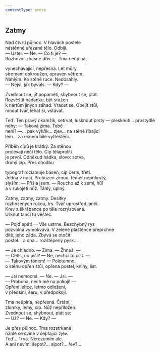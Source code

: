 ```yaml
---
contentType: prose
---
```


## Zatmy

Nad čtvrtí půlnoc. V hlavách postele  
nástěnné uřezané tělo. Odbíjí.  
— Ustel. — Ne. — Co ti je? —  
Rozhovor zhasne dřív —. Tma neúplná,

vynechávající, nepřesná. Let můry  
stromem dokroužen, opraven větrem.  
Náhlým. Ke stěně ruce. Nedosáhly.  
— Nejsi, jak bývals. — Kdy? —

Zvednout se, jít popaměti, shýbnout se, ptát.  
Rozvěštit hádanku, být sražen  
k nártům jiných záhad. Vracet se. Obejít stůl,  
mnout tvář, lehat si, vstávat.

Teď. Ten pravý okamžik, setrvat, lusknout prsty — plesknutí… prostydlé nohy: — Taková zima. Tobě  
není? —… pak výkřik… zjev… na stěně říhající  
lem… za oknem bílé vytřeštění…

Příběh cípů je krátký: Za stěnou  
prolévají něčí tělo. Cíp tělaprolití  
je první. Odněkud hádka, slovo: sotva,  
druhý cíp. Přes chodbu

typograf rozlamuje báseň, cíp černi, třetí.  
Jedna v noci. Probuzen zimou, téměř nepřikrytý,  
slyším: — Přišla jsem. — Roucho až k zemi, hůl  
a v rukojeti nůž. Táhlý, úplný.

Zatmy, zatmy, zatmy. Desítky  
rozhozených rukou, trs. Tvář uprostřed jančí.  
Krev z škrábance po těle rozrýsovaná.  
Uřknut tančí tu věštec.

— Pojď spát! — Vše ustrne. Bezchybný rys  
pozvolna vymokvává. V zelené pláštěnce přeprchne  
dítě, jeho záda. Zbývá se otočit:  
postel… a ona… rozštěpený pysk…

— Je chladno. — Zima. — Žhneš. —  
— Četls, co píší? — Ne, nechci to číst. —  
— Takovým tónem! — Polotemno,  
o stěnu opřen stůl, opřena postel, knihy, list.

— Jsi nemocná. — Ne. — Jsi. —  
— Proboha, nech mě na pokoji! —  
Opřeni lehce, letmo odloženi,  
v předsíni, šeru, v předpokoji.

Tma neúplná, nepřesná. Črtání,  
zlomky, lemy, cíp. Nůž nepřiložen.  
Zvednout se, shýbnout, ptát se:  
— Už? — Ne. — Kdy? —

Je přes půlnoc. Tma rozstrkaná  
náhle se svine v šeptající zjev.  
Teď… Trvá. Nerozumím ale.  
A ani nevím: šepot?… sípot?… řev?…
